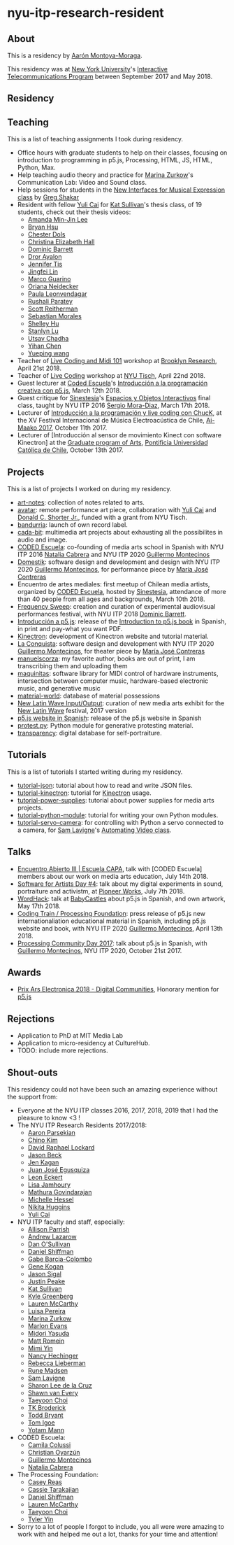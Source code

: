 # nyu-itp-research-resident

## About

This is a residency by [Aarón Montoya-Moraga](http://montoyamoraga.io/).

This residency was at [New York University](https://www.nyu.edu/)'s [Interactive Telecommunications Program](https://tisch.nyu.edu/itp) between September 2017 and May 2018.

## Residency

## Teaching

This is a list of teaching assignments I took during residency.

* Office hours with graduate students to help on their classes, focusing on introduction to programming in p5.js, Processing, HTML, JS, HTML, Python, Max.
* Help teaching audio theory and practice for [Marina Zurkow](http://www.o-matic.com/)'s Communication Lab: Video and Sound class.
* Help sessions for students in the [New Interfaces for Musical Expression class](https://itp.nyu.edu/nime/) by [Greg Shakar](https://itp.nyu.edu/itp/people/people.php?id=1192&group=All)
* Resident with fellow [Yuli Cai](http://www.caiyuli.com/) for [Kat Sullivan](http://katsully.com/)'s thesis class, of 19 students, check out their thesis videos:
  * [Amanda Min-Jin Lee](https://vimeo.com/269184766)
  * [Bryan Hsu](https://vimeo.com/269185366)
  * [Chester Dols](https://vimeo.com/269185609)
  * [Christina Elizabeth Hall](https://vimeo.com/269185529)
  * [Dominic Barrett](https://vimeo.com/269185701)
  * [Dror Ayalon](https://vimeo.com/269194284)
  * [Jennifer Tis](https://vimeo.com/269194560)
  * [Jingfei Lin](https://vimeo.com/269194683)
  * [Marco Guarino](https://vimeo.com/259014282)
  * [Oriana Neidecker](https://vimeo.com/269195134)
  * [Paula Leonvendagar](https://vimeo.com/269195199)
  * [Rushali Paratey](https://vimeo.com/269195287)
  * [Scott Reitherman](https://vimeo.com/269195580)
  * [Sebastian Morales](https://vimeo.com/269195353)
  * [Shelley Hu](https://vimeo.com/269195779)
  * [Stanlyn Lu](https://vimeo.com/269196156)
  * [Utsav Chadha](https://vimeo.com/269195723)
  * [Yihan Chen](https://vimeo.com/269196064)
  * [Yueping wang](https://vimeo.com/269196197)
* Teacher of [Live Coding and Midi 101](https://brooklynresearch.org/archive/#Live_coding_and_MIDI_101(1)) workshop at [Brooklyn Research](https://brooklynresearch.org/), April 21st 2018.
* Teacher of [Live Coding](https://github.com/montoyamoraga/workshop-live-coding) workshop at [NYU Tisch](https://tisch.nyu.edu/), April 22nd 2018.
* Guest lecturer at [Coded Escuela](http://codedescuela.cl/)'s  [Introducción a la programación creativa con p5.js](https://github.com/guillemontecinos/programacion_creativa_p5js), March 12th 2018.
* Guest critique for [Sinestesia](http://sinestesia.cc/)'s [Espacios y Objetos Interactivos](http://www.sinestesia.cc/portfolio/espacios-interactivos) final class, taught by NYU ITP 2016 [Sergio Mora-Diaz](http://www.sergiomoradiaz.com/), March 17th 2018.
* Lecturer of [Introducción a la programación y live coding con ChucK](http://ccesantiago.cl/musica/lab-escucha-creativa-homenaje-jose-vicente-asuar), at the XV Festival Internacional de Música Electroacústica de Chile, [Ai-Maako 2017](https://pueblonuevo.cl/eventos/aimaako-2017/), October 11th 2017.
* Lecturer of [Introducción al sensor de movimiento Kinect con software Kinectron] at the [Graduate program of Arts](http://artes.uc.cl/postgrado-artes), [Pontificia Universidad Católica de Chile](http://www.uc.cl/), October 13th 2017.

## Projects

This is a list of projects I worked on during my residency.

* [art-notes](https://github.com/montoyamoraga/art-notes): collection of notes related to arts.
* [avatar](https://www.youtube.com/watch?v=8VrL_cz69gc): remote performance art piece, collaboration with [Yuli Cai](http://www.caiyuli.com/) and [Donald C. Shorter Jr.](https://www.donaldcshorterjr.com/), funded with a grant from NYU Tisch.
* [bandurria](https://bandurria.io/): launch of own record label.
* [cada-bit](https://github.com/cada-bit):  multimedia art projects about exhausting all the possibilites in audio and image.
* [CODED Escuela](http://codedescuela.cl/): co-founding of media arts school in Spanish with NYU ITP 2016 [Natalia Cabrera](http://www.nataliacabrera.com/) and NYU ITP 2020 [Guillermo Montecinos](http://guillemontecinos.cl/)
* [Domestik](https://github.com/montoyamoraga/domestik): software design and development and design with NYU ITP 2020 [Guillermo Montecinos](http://guillemontecinos.cl/), for performance piece by [María José Contreras](http://www.mariajosecontreras.com/)
* Encuentro de artes mediales: first meetup of Chilean media artists, organized by [CODED Escuela](http://codedescuela.cl/), hosted by [Sinestesia](http://www.sinestesia.cc/), attendance of more than 40 people from all ages and backgrounds, March 10th 2018.
* [Frequency Sweep](http://frequencysweep.com/): creation and curation of experimental audiovisual performances festival, with NYU ITP 2018 [Dominic Barrett](http://www.dominicbarrett.com/).
* [Introducción a p5.js](https://processingfoundation.press/): release of the [Introduction to p5.js book](https://p5js.org/books/) in Spanish, in print and pay-what you want PDF.
* [Kinectron](https://kinectron.github.io/): development of Kinectron website and tutorial material.
* [La Conquista](http://www.gam.cl/teatro/laconquista/): software design and development with NYU ITP 2020 [Guillermo Montecinos](http://guillemontecinos.cl/), for theater piece by [María José Contreras](http://www.mariajosecontreras.com/)
* [manuelscorza](https://github.com/montoyamoraga/manuelscorza): my favorite author, books are out of print, I am transcribing them and uploading them
* [maquinitas](https://github.com/maquinitas): software library for MIDI control of hardware instruments, intersection between computer music,  hardware-based electronic music, and generative music
* [material-world](https://github.com/montoyamoraga/material-world): database of material possessions
* [New Latin Wave Input/Output](https://github.com/montoyamoraga/new-latin-wave): curation of new media arts exhibit for the [New Latin Wave](https://newlatinwave.com/) festival, 2017 version
* [p5.js website in Spanish](https://p5js.org/es/): release of the p5.js website in Spanish
* [protest.py](https://github.com/montoyamoraga/protestpy): Python module for generative protesting material.
* [transparency](http://montoyamoraga.io/transparency/): digital database for self-portraiture.

## Tutorials

This is a list of tutorials I started writing during my residency.

* [tutorial-json](https://github.com/montoyamoraga/tutorial-json): tutorial about how to read and write JSON files.
* [tutorial-kinectron](https://github.com/montoyamoraga/tutorial-kinectron): tutorial for [Kinectron](https://kinectron.github.io/) usage.
* [tutorial-power-supplies](https://github.com/montoyamoraga/tutorial-power-supplies): tutorial about power supplies for media arts projects.
* [tutorial-python-module](https://github.com/montoyamoraga/tutorial-python-module): tutorial for writing your own Python modules.
* [tutorial-servo-camera](https://github.com/montoyamoraga/tutorial-servo-camera): for controlling with Python a servo connected to a camera, for [Sam Lavigne](http://lav.io/)'s [Automating Video  class](https://github.com/antiboredom/automating-video-itp).

## Talks

* [Encuentro Abierto III | Escuela CAPA](https://www.facebook.com/events/696812513996294/), talk with [CODED Escuela] members about our work on media arts education, July 14th 2018.
* [Software for Artists Day #4](https://pioneerworks.org/programs/software-for-artists-day-4/): talk about my digital experiments in sound, portraiture and activistm, at [Pioneer Works](https://pioneerworks.org/), July 7th 2018.
* [WordHack](https://www.facebook.com/events/148845942635987/): talk at [BabyCastles](https://babycastles.com/) about p5.js in Spanish, and own artwork, May 17th 2018.
* [Coding Train / Processing Foundation](https://www.youtube.com/watch?v=_ePnvWDcV3Y): press release of p5.js new internationaliation educational material in Spanish, including p5.js website and book, with NYU ITP 2020 [Guillermo Montecinos](http://guillemontecinos.cl/), April 13th 2018.
* [Processing Community Day 2017](https://www.youtube.com/watch?v=Ix5RTKRJW0A): talk about p5.js in Spanish, with [Guillermo Montecinos](http://guillemontecinos.cl/), NYU ITP 2020, October 21st 2017.

## Awards

* [Prix Ars Electronica 2018 - Digital Communities](https://ars.electronica.art/prix/en/winners/), Honorary mention for [p5.js](https://p5js.org/)

## Rejections

* Application to PhD at MIT Media Lab
* Application to micro-residency at CultureHub.
* TODO: include more rejections.

## Shout-outs

This residency could not have been such an amazing experience without the support from:

* Everyone at the NYU ITP classes 2016, 2017, 2018, 2019 that I had the pleasure to know <3 !
* The NYU ITP Research Residents 2017/2018:
  * [Aaron Parsekian](http://www.aaronparsekian.com/)
  * [Chino Kim](http://chino.kim/)
  * [Davíd Raphael Lockard](http://davidlockard.net/)
  * [Jason Beck](https://tisch.nyu.edu/itp/itp-people/alumni/Residents/2017-2018/jason-beck)
  * [Jen Kagan](http://www.jennnkagan.com/)
  * [Juan José Egusquiza](https://www.jegusquizaf.com/)
  * [Leon Eckert](http://leoneckert.com/)
  * [Lisa Jamhoury](http://lisajamhoury.com/)
  * [Mathura Govindarajan](https://mathuramg.com/)
  * [Michelle Hessel](https://www.michellehessel.com/)
  * [Nikita Huggins](http://www.nikitahuggins.com/)
  * [Yuli Cai](http://www.caiyuli.com/)
* NYU ITP faculty and staff, especially:
  * [Allison Parrish](https://www.decontextualize.com/)
  * [Andrew Lazarow](https://www.andrewlazarow.com/)
  * [Dan O'Sullivan](https://tisch.nyu.edu/about/directory/itp/95379870)
  * [Daniel Shiffman](https://shiffman.net/)
  * [Gabe Barcia-Colombo](https://www.gabebc.com/)
  * [Gene Kogan](http://genekogan.com/)
  * [Jason Sigal](http://www.jasonsigal.cc/)
  * [Justin Peake](https://justinpeake.com/)
  * [Kat Sullivan](http://katsully.com/)
  * [Kyle Greenberg](https://tisch.nyu.edu/itp/itp-people/alumni/Residents/2016-2017/kyle-greenberg)
  * [Lauren McCarthy](http://lauren-mccarthy.com/)
  * [Luisa Pereira](http://www.luisapereira.net/)
  * [Marina Zurkow](http://www.o-matic.com/)
  * [Marlon Evans](https://tisch.nyu.edu/about/directory/itp/103724202)
  * [Midori Yasuda](https://tisch.nyu.edu/about/directory/itp/103999048)
  * [Matt Romein](https://matt-romein.com/)
  * [Mimi Yin](https://tisch.nyu.edu/about/directory/itp/717437654)
  * [Nancy Hechinger](https://tisch.nyu.edu/about/directory/itp/104734430)
  * [Rebecca Lieberman](https://www.rebeccalieberman.com/)
  * [Rune Madsen](https://runemadsen.com/)
  * [Sam Lavigne](http://lav.io/)
  * [Sharon Lee de la Cruz](http://unoseistres.com/)
  * [Shawn van Every](https://tisch.nyu.edu/about/directory/itp/1838206356)
  * [Taeyoon Choi](http://taeyoonchoi.com/)
  * [TK Broderick](https://yourfriendtk.com/)
  * [Todd Bryant](http://toddjbryant.com/)
  * [Tom Igoe](https://tigoe.com/)
  * [Yotam Mann](https://yotammann.info/)
* CODED Escuela:
  * [Camila Colussi](https://www.camilacolussi.com/)
  * [Christian Oyarzún](http://error404.cl/)
  * [Guillermo Montecinos](http://guillemontecinos.cl/)
  * [Natalia Cabrera](http://www.nataliacabrera.com/)
* The Processing Foundation:
  * [Casey Reas](http://caesuras.net/)
  * [Cassie Tarakajian](https://cassietarakajian.com/)
  * [Daniel Shiffman](https://shiffman.net/)
  * [Lauren McCarthy](http://lauren-mccarthy.com/)
  * [Taeyoon Choi](http://taeyoonchoi.com/)
  * [Tyler Yin](https://tyleryin.co/)
* Sorry to a lot of people I forgot to include, you all were were amazing to work with and helped me out a lot, thanks for your time and attention!
